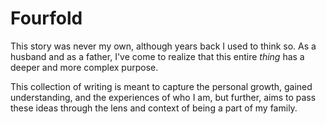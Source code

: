 # Fourfold

This story was never my own, although years back I used to think so. As a husband and as a father, I've come to realize that this entire _thing_ has a deeper and more complex purpose.

This collection of writing is meant to capture the personal growth, gained understanding, and the experiences of who I am, but further, aims to pass these ideas through the lens and context of being a part of my family.

